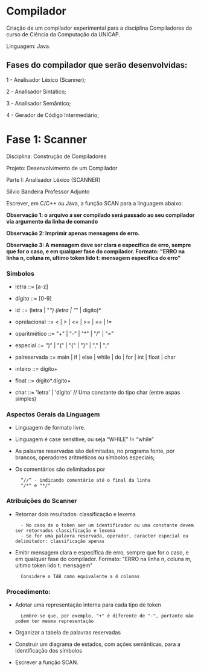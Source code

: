 # Compilador
Criação de um compilador experimental para a disciplina Compiladores do curso de Ciência da Computação da UNICAP. 

Linguagem: Java.

## Fases do compilador que serão desenvolvidas:
1 - Analisador Léxico (Scanner);

2 - Analisador Sintático;

3 - Analisador Semântico;

4 - Gerador de Código Intermediário;




# Fase 1: Scanner

Disciplina: Construção de Compiladores

Projeto: Desenvolvimento de um Compilador

Parte I: Analisador Léxico (SCANNER)

Sílvio Bandeira
Professor Adjunto

Escrever, em C/C++ ou Java, a função SCAN para a linguagem abaixo:

**Observação 1: o arquivo a ser compilado será passado ao seu compilador via argumento da linha de comando**

**Observação 2: Imprimir apenas mensagens de erro.**

**Observação 3: A mensagem deve ser clara e específica de erro, sempre que for o caso, e em qualquer fase do compilador. Formato: "ERRO na linha n, coluna m, ultimo token lido t: mensagem específica do erro"**



### Símbolos

- letra ::= [a-z]

- dígito ::= [0-9]

- id ::= (letra | "_") (letra | "_" | dígito)*

- oprelacional ::= <  |  >  |  <=  |  >=  |  ==  |  !=

- oparitmético ::= "+"  |  "-"  |  "*"  |  "/"  |  "="

- especial ::= ")"  |  "("  |  "{"  |  "}"  |  ","  |  ";"

- palreservada ::= main  |  if  |  else  |  while  |  do  |  for  |  int  |  float  |  char

- inteiro ::= dígito+

- float ::= dígito*.dígito+

- char ::= 'letra'  |  'dígito'         // Uma constante do tipo char (entre aspas simples)



### Aspectos Gerais da Linguagem

- Linguagem de formato livre.
- Linguagem é case sensitive, ou seja “WHILE” != “while”
- As palavras reservadas são delimitadas, no programa fonte, por brancos, operadores aritméticos ou símbolos especiais;
- Os comentários são delimitados por

        “//” - indicando comentário até o final da linha
        "/*" e "*/"



### Atribuições do Scanner

- Retornar dois resultados: classificação e lexema

        - No caso de o token ser um identificador ou uma constante devem ser retornados classificação e lexema
        - Se for uma palavra reservada, operador, caracter especial ou delimitador: classificação apenas

- Emitir mensagem clara e específica de erro, sempre que for o caso, e em qualquer fase do compilador. Formato: "ERRO na linha n, coluna m, ultimo token lido t: mensagem"

        Considere o TAB como equivalente a 4 colunas

### Procedimento:

- Adotar uma representação interna para cada tipo de token

        Lembre-se que, por exemplo, "+" é diferente de "-", portanto não podem ter mesma representação

- Organizar a tabela de palavras reservadas

- Construir um diagrama de estados, com ações semânticas, para a identificação dos símbolos

- Escrever a função SCAN.
